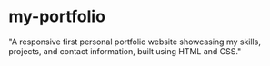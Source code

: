 # my-portfolio
"A responsive first personal portfolio website showcasing my skills, projects, and contact information, built using HTML and CSS."
